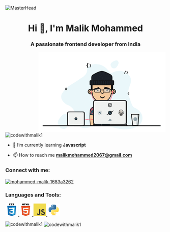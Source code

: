 ![MasterHead](https://user-images.githubusercontent.com/106918656/209438619-25091cdf-a126-4e95-a24c-5efdf8057606.gif)
<h1 align="center">Hi 👋, I'm Malik Mohammed</h1>
<h3 align="center">A passionate frontend developer from India</h3>
<img align="right" alt="Coding" width="400" src="https://raw.githubusercontent.com/kvssankar/kvssankar/main/programmer.gif"

<p align="left"> <img src="https://komarev.com/ghpvc/?username=codewithmalik1&label=Profile%20views&color=0e75b6&style=flat" alt="codewithmalik1" /> </p>

- 🌱 I’m currently learning **Javascript**

- 📫 How to reach me **malikmohammed2067@gmail.com**

<h3 align="left">Connect with me:</h3>
<p align="left">
<a href="https://linkedin.com/in/mohammed-malik-1683a3262" target="blank"><img align="center" src="https://raw.githubusercontent.com/rahuldkjain/github-profile-readme-generator/master/src/images/icons/Social/linked-in-alt.svg" alt="mohammed-malik-1683a3262" height="30" width="40" /></a>
</p>

<h3 align="left">Languages and Tools:</h3>
<p align="left"> <a href="https://www.w3schools.com/css/" target="_blank" rel="noreferrer"> <img src="https://raw.githubusercontent.com/devicons/devicon/master/icons/css3/css3-original-wordmark.svg" alt="css3" width="40" height="40"/> </a> <a href="https://www.w3.org/html/" target="_blank" rel="noreferrer"> <img src="https://raw.githubusercontent.com/devicons/devicon/master/icons/html5/html5-original-wordmark.svg" alt="html5" width="40" height="40"/> </a> <a href="https://developer.mozilla.org/en-US/docs/Web/JavaScript" target="_blank" rel="noreferrer"> <img src="https://raw.githubusercontent.com/devicons/devicon/master/icons/javascript/javascript-original.svg" alt="javascript" width="40" height="40"/> </a> <a href="https://www.python.org" target="_blank" rel="noreferrer"> <img src="https://raw.githubusercontent.com/devicons/devicon/master/icons/python/python-original.svg" alt="python" width="40" height="40"/> </a> </p>

<p><img align="left" src="https://github-readme-stats.vercel.app/api/top-langs?username=codewithmalik1&show_icons=true&locale=en&layout=compact" alt="codewithmalik1" /></p>

<p>&nbsp;<img align="center" src="https://github-readme-stats.vercel.app/api?username=codewithmalik1&show_icons=true&locale=en" alt="codewithmalik1" /></p>


